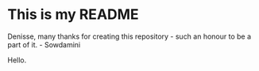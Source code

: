 # This is my README

Denisse, many thanks for creating this repository - such an honour to be a part of it. - Sowdamini

Hello.
